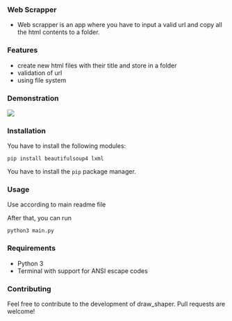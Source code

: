 ### Web Scrapper
- Web scrapper is an app where you have to input a valid url and copy all the html contents to a folder.
### Features
- create new html files with their title and store in a folder
- validation of url
- using file system

### Demonstration

![](https://media.giphy.com/media/t4OiVFPj1Yy6NQooMi/giphy.gif)

### Installation
 You have to install the following modules:
```
pip install beautifulsoup4 lxml
```
You have to install the `pip` package manager.

### Usage

Use according to main readme file

After that, you can run 

```
python3 main.py
```

### Requirements
- Python 3
- Terminal with support for ANSI escape codes

### Contributing
Feel free to contribute to the development of draw_shaper. Pull requests are welcome!
